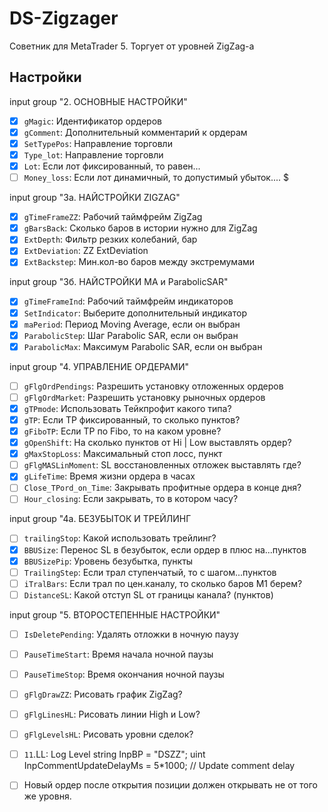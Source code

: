 # DS-Zigzager
Советник для MetaTrader 5. Торгует от уровней ZigZag-а

##  Настройки
input     group                    "2. ОСНОВНЫЕ НАСТРОЙКИ"
- [x] `gMagic`: Идентификатор ордеров
- [x] `gComment`: Дополнительный комментарий к ордерам
- [x] `SetTypePos`: Направление торговли
- [x] `Type_lot`: Направление торговли
- [x] `Lot`: Если лот фиксированный, то равен...
- [ ] `Money_loss`: Если лот динамичный, то допустимый убыток.... $

input     group                    "3а. НАЙСТРОЙКИ ZIGZAG"
- [x] `gTimeFrameZZ`: Рабочий таймфрейм ZigZag
- [x] `gBarsBack`: Сколько баров в истории нужно для ZigZag
- [x] `ExtDepth`: Фильтр резких колебаний, бар
- [x] `ExtDeviation`: ZZ ExtDeviation
- [x] `ExtBackstep`: Мин.кол-во баров между экстремумами

input     group                    "3б. НАЙСТРОЙКИ MA и ParabolicSAR"
- [x] `gTimeFrameInd`: Рабочий таймфрейм индикаторов
- [x] `SetIndicator`: Выберите дополнительный индикатор
- [x] `maPeriod`: Период Moving Average, если он выбран
- [x] `ParabolicStep`: Шаг Parabolic SAR, если он выбран
- [x] `ParabolicMax`: Максимум Parabolic SAR, если он выбран

input     group                    "4. УПРАВЛЕНИЕ ОРДЕРАМИ"
- [ ] `gFlgOrdPendings`: Разрешить установку отложенных ордеров
- [ ] `gFlgOrdMarket`: Разрешить установку рыночных ордеров
- [x] `gTPmode`: Использовать Тейкпрофит какого типа?
- [x] `gTP`: Если TP фиксированный, то сколько пунктов?
- [x] `gFiboTP`: Если TP по Fibo, то на каком уровне?
- [x] `gOpenShift`: На сколько пунктов от Hi | Low выставлять ордер?
- [x] `gMaxStopLoss`: Максимальный стоп лосс, пункт
- [ ] `gFlgMASLinMoment`: SL восстановленных отложек выставлять где?
- [x] `gLifeTime`: Время жизни ордера в часах
- [ ] `Close_TPord_on_Time`: Закрывать профитные ордера в конце дня?
- [ ] `Hour_closing`: Если закрывать, то в котором часу?

input     group                    "4а. БЕЗУБЫТОК И ТРЕЙЛИНГ
- [ ] `trailingStop`: Какой использовать трейлинг?
- [x] `BBUSize`: Перенос SL в безубыток, если ордер в плюс на...пунктов
- [x] `BBUSizePip`: Уровень безубытка, пункты
- [ ] `TrailingStep`: Если трал ступенчатый, то с шагом...пунктов
- [ ] `iTralBars`: Если трал по цен.каналу, то сколько баров M1 берем?
- [ ] `DistanceSL`: Какой отступ SL от границы канала? (пунктов)

input     group                    "5. ВТОРОСТЕПЕННЫЕ НАСТРОЙКИ"
- [ ] `IsDeletePending`: Удалять отложки в ночную паузу
- [ ] `PauseTimeStart`: Время начала ночной паузы
- [ ] `PauseTimeStop`: Время окончания ночной паузы
- [ ] `gFlgDrawZZ`: Рисовать график ZigZag?
- [ ] `gFlgLinesHL`: Рисовать линии High и Low?
- [ ] `gFlgLevelsHL`: Рисовать уровни сделок?
- [ ] `11`.LL: Log Level
          string                   InpBP                                 = "DSZZ";
          uint                     InpCommentUpdateDelayMs               = 5*1000;                              // Update comment delay


- [ ] Новый ордер после открытия позиции должен открывать не от того же уровня. 